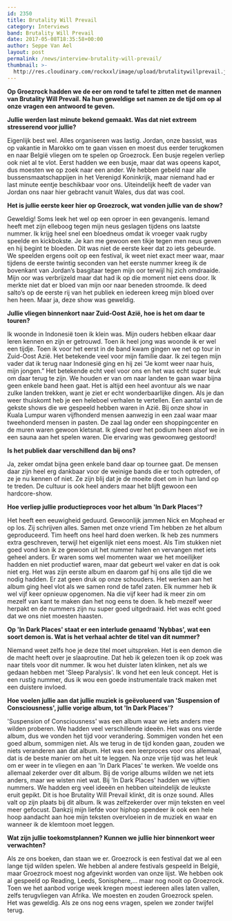```yaml
---
id: 2350
title: Brutality Will Prevail
category: Interviews
band: Brutality Will Prevail
date: 2017-05-08T18:35:58+00:00
author: Seppe Van Ael
layout: post
permalink: /news/interview-brutality-will-prevail/
thumbnail: >-
  http://res.cloudinary.com/rockxxl/image/upload/brutalitywillprevail.jpg
---
```

**Op Groezrock hadden we de eer om rond te tafel te zitten met de mannen van Brutality Will Prevail. Na hun geweldige set namen ze de tijd om op al onze vragen een antwoord te geven.**

**Jullie werden last minute bekend gemaakt. Was dat niet extreem stresserend voor jullie?**

Eigenlijk best wel. Alles organiseren was lastig. Jordan, onze bassist, was op vakantie in Marokko om te gaan vissen en moest dus eerder terugkomen en naar België vliegen om te spelen op Groezrock. Een busje regelen verliep ook niet al te vlot. Eerst hadden we een busje, maar dat was opeens kapot, dus moesten we op zoek naar een ander. We hebben gebeld naar alle bussensmaatschappijen in het Verenigd Koninkrijk, maar niemand had er last minute eentje beschikbaar voor ons. Uiteindelijk heeft de vader van Jordan ons naar hier gebracht vanuit Wales, dus dat was cool.

**Het is jullie eerste keer hier op Groezrock, wat vonden jullie van de show?**
  
Geweldig! Soms leek het wel op een oproer in een gevangenis. Iemand heeft met zijn elleboog tegen mijn neus geslagen tijdens ons laatste nummer. Ik krijg heel snel een bloedneus omdat ik vroeger vaak rugby speelde en kickbokste. Je kan me gewoon een tikje tegen men neus geven en hij begint te bloeden. Dit was niet de eerste keer dat zo iets gebeurde. We speelden ergens ooit op een festival, ik weet niet exact meer waar, maar tijdens de eerste twintig seconden van het eerste nummer kreeg ik de bovenkant van Jordan’s basgitaar tegen mijn oor terwijl hij zich omdraaide. Mijn oor was verbrijzeld maar dat had ik op die moment niet eens door. Ik merkte niet dat er bloed van mijn oor naar beneden stroomde. Ik deed salto’s op de eerste rij van het publiek en iedereen kreeg mijn bloed over hen heen. Maar ja, deze show was geweldig.

**Jullie vliegen binnenkort naar Zuid-Oost Azië, hoe is het om daar te touren?**

Ik woonde in Indonesië toen ik klein was. Mijn ouders hebben elkaar daar leren kennen en zijn er getrouwd. Toen ik heel jong was woonde ik er wel een tijdje. Toen ik voor het eerst in de band kwam gingen we net op tour in Zuid-Oost Azië. Het betekende veel voor mijn familie daar. Ik zei tegen mijn vader dat ik terug naar Indonesië ging en hij zei “Je komt weer naar huis, mijn jongen.” Het betekende echt veel voor ons en het was echt super leuk om daar terug te zijn. We houden er van om naar landen te gaan waar bijna geen enkele band heen gaat. Het is altijd een heel avontuur als we naar zulke landen trekken, want je ziet er echt wonderbaarlijke dingen. Als je dan weer thuiskomt heb je een heleboel verhalen te vertellen. Een aantal van de gekste shows die we gespeeld hebben waren in Azië. Bij onze show in Kuala Lumpur waren vijfhonderd mensen aanwezig in een zaal waar maar tweehonderd mensen in pasten. De zaal lag onder een shoppingcenter en de muren waren gewoon kletsnat. Ik gleed over het podium heen alsof we in een sauna aan het spelen waren. Die ervaring was gewoonweg gestoord!

**Is het publiek daar verschillend dan bij ons?**

Ja, zeker omdat bijna geen enkele band daar op tournee gaat. De mensen daar zijn heel erg dankbaar voor de weinige bands die er toch optreden, of ze je nu kennen of niet. Ze zijn blij dat je de moeite doet om in hun land op te treden. De cultuur is ook heel anders maar het blijft gewoon een hardcore-show.

**Hoe verliep jullie productieproces voor het album 'In Dark Places'?**

Het heeft een eeuwigheid geduurd. Gewoonlijk jammen Nick en Mophead er op los. Zij schrijven alles. Samen met onze vriend Tim hebben ze het album geproduceerd. Tim heeft ons heel hard doen werken. Ik heb zes nummers extra geschreven, terwijl het eigenlijk niet eens moest. Als Tim stukken niet goed vond kon ik ze gewoon uit het nummer halen en vervangen met iets geheel anders. Er waren soms wel momenten waar we het moeilijker hadden en niet productief waren, maar dat gebeurt wel vaker en dat is ook niet erg. Het was zijn eerste album en daarom gaf hij ons alle tijd die we nodig hadden. Er zat geen druk op onze schouders. Het werken aan het album ging heel vlot als we samen rond de tafel zaten. Elk nummer heb ik wel vijf keer opnieuw opgenomen. Na die vijf keer had ik meer zin om mezelf van kant te maken dan het nog eens te doen. Ik heb mezelf weer herpakt en de nummers zijn nu super goed uitgedraaid. Het was echt goed dat we ons niet moesten haasten.

**Op 'In Dark Places' staat er een interlude genaamd 'Nybbas', wat een soort demon is. Wat is het verhaal achter de titel van dit nummer?**

Niemand weet zelfs hoe je deze titel moet uitspreken. Het is een demon die de macht heeft over je slaaproutine. Dat heb ik gelezen toen ik op zoek was naar titels voor dit nummer. Ik wou het duister laten klinken, net als we gedaan hebben met 'Sleep Paralysis'. Ik vond het een leuk concept. Het is een rustig nummer, dus ik wou een goede instrumentale track maken met een duistere invloed.

**Hoe voelen jullie aan dat jullie muziek is geëvolueerd van 'Suspension of Consciousness', jullie vorige album, tot 'In Dark Places'?**

'Suspension of Consciousness' was een album waar we iets anders mee wilden proberen. We hadden veel verschillende ideeën. Het was ons vierde album, dus we vonden het tijd voor verandering. Sommigen vonden het een goed album, sommigen niet. Als we terug in de tijd konden gaan, zouden we niets veranderen aan dat album. Het was een leerproces voor ons allemaal, dat is de beste manier om het uit te leggen. Na onze vrije tijd was het leuk om er weer in te vliegen en aan 'In Dark Places' te werken. We voelde ons allemaal zekerder over dit album. Bij de vorige albums wilden we net iets anders, maar we wisten niet wat. Bij 'In Dark Places' hadden we vijftien nummers. We hadden erg veel ideeën en hebben uiteindelijk de leukste eruit gepikt. Dit is hoe Brutality Will Prevail klinkt, dit is onze sound. Alles valt op zijn plaats bij dit album. Ik was zelfzekerder over mijn teksten en veel meer gefocust. Dankzij mijn liefde voor hiphop spendeer ik ook een hele hoop aandacht aan hoe mijn teksten overvloeien in de muziek en waar en wanneer ik de klemtoon moet leggen.

**Wat zijn jullie toekomstplannen? Kunnen we jullie hier binnenkort weer verwachten?**

Als ze ons boeken, dan staan we er. Groezrock is een festival dat we al een lange tijd wilden spelen. We hebben al andere festivals gespeeld in België, maar Groezrock moest nog afgevinkt worden van onze lijst. We hebben ook al gespeeld op Reading, Leeds, Sonisphere,… maar nog nooit op Groezrock. Toen we het aanbod vorige week kregen moest iedereen alles laten vallen, zelfs terugvliegen van Afrika. We moesten en zouden Groezrock spelen. Het was geweldig. Als ze ons nog eens vragen, spelen we zonder twijfel terug.
